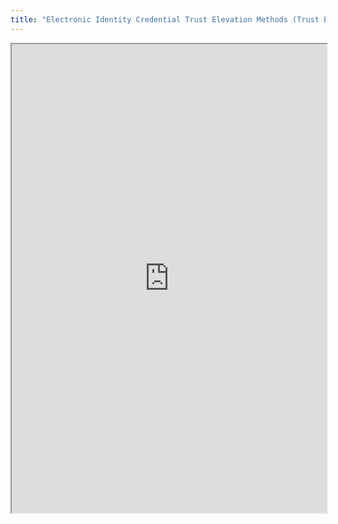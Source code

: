 ```yaml
---
title: "Electronic Identity Credential Trust Elevation Methods (Trust Elevation) TC"
---
```



<iframe height="750" width="100%" src="https://ewelton.github.io/ktest/wiki.html#Electronic%20Identity%20Credential%20Trust%20Elevation%20Methods%20(Trust%20Elevation)%20TC"></iframe>
